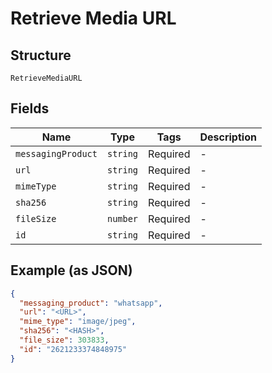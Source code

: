 
# Retrieve Media URL

## Structure

`RetrieveMediaURL`

## Fields

| Name | Type | Tags | Description |
|  --- | --- | --- | --- |
| `messagingProduct` | `string` | Required | - |
| `url` | `string` | Required | - |
| `mimeType` | `string` | Required | - |
| `sha256` | `string` | Required | - |
| `fileSize` | `number` | Required | - |
| `id` | `string` | Required | - |

## Example (as JSON)

```json
{
  "messaging_product": "whatsapp",
  "url": "<URL>",
  "mime_type": "image/jpeg",
  "sha256": "<HASH>",
  "file_size": 303833,
  "id": "2621233374848975"
}
```

